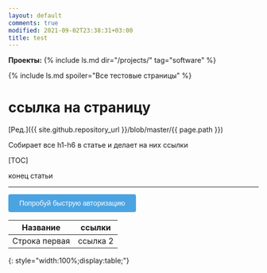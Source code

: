 ```yaml
---
layout: default
comments: true
modified: 2021-09-02T23:38:31+03:00
title: test
---
```


**Проекты:**
{% include ls.md dir="/projects/" tag="software" %}

{% include ls.md spoiler="Все тестовые страницы" %}

# ссылка на страницу

[Ред.]({{ site.github.repository_url }}/blob/master/{{ page.path }})


Собирает все h1-h6 в статье и делает на них ссылки

[TOC]



конец статьи

***
<p width="100%">
<a href="#" style="font-size: 1em; padding: 0.5em 1.5em; white-space: normal; color: #fff; background-color: #4ba3e2; border-color: #2e6da4; font-family: sans-serif; display: inline-block; margin-bottom: 0; font-weight: 400; line-height: 1.42857143; text-align: center; vertical-align: middle; touch-action: manipulation; cursor: pointer; user-select: none; background-image: none; border: 1px solid transparent; border-radius: 4px; text-decoration: none; box-sizing: border-box;">Попробуй быструю авторизацию</a>
</p>




Название | ссылки
-|-
Строка первая | ссылка 2
{: style="width:100%;display:table;"}
